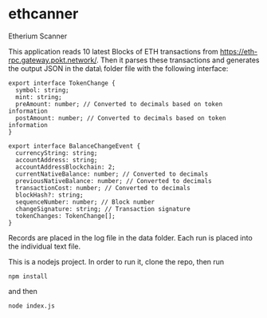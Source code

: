 # ethcanner
Etherium Scanner

This application reads 10 latest Blocks of ETH transactions from https://eth-rpc.gateway.pokt.network/.
Then it parses these transactions and generates the output JSON in the data\ folder file with the following interface:

```
export interface TokenChange {
  symbol: string;
  mint: string;
  preAmount: number; // Converted to decimals based on token information
  postAmount: number; // Converted to decimals based on token information
}

export interface BalanceChangeEvent {
  currencyString: string;
  accountAddress: string;
  accountAddressBlockchain: 2;
  currentNativeBalance: number; // Converted to decimals
  previousNativeBalance: number; // Converted to decimals
  transactionCost: number; // Converted to decimals
  blockHash?: string;
  sequenceNumber: number; // Block number
  changeSignature: string; // Transaction signature
  tokenChanges: TokenChange[];
}
```

Records are placed in the log file in the data folder. Each run is placed into the individual text file.

This is a nodejs project. In order to run it, clone the repo, then run 
```
npm install
```
and then 
```
node index.js
```